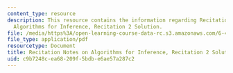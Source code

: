 ```yaml
---
content_type: resource
description: This resource contains the information regarding Recitation Notes on
  Algorithms for Inference, Recitation 2 Solution.
file: /media/https%3A/open-learning-course-data-rc.s3.amazonaws.com/6-438-algorithms-for-inference-fall-2014/c9b7248cea68209f5bdbe6ae57a287c2_MIT6_438F14_rec2_sol.pdf
file_type: application/pdf
resourcetype: Document
title: Recitation Notes on Algorithms for Inference, Recitation 2 Solution
uid: c9b7248c-ea68-209f-5bdb-e6ae57a287c2
---
```

